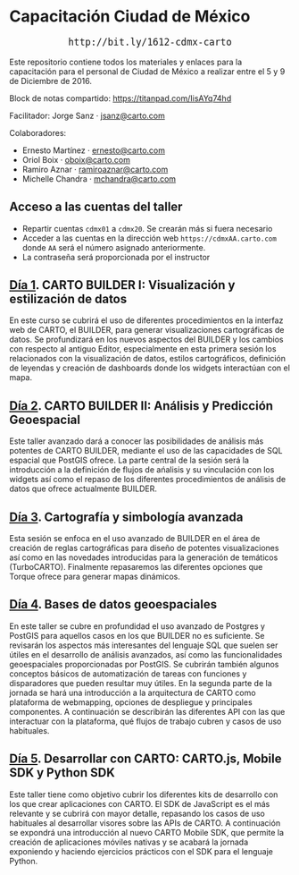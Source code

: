 Capacitación Ciudad de México
=====================================

<p style="font-family: monospace;font-size: larger;text-align: center;">http://bit.ly/1612-cdmx-carto</p>

Este repositorio contiene todos los materiales y enlaces para la capacitación para el personal de Ciudad de México a realizar entre el 5 y 9 de Diciembre de 2016.

Block de notas compartido: https://titanpad.com/IisAYq74hd

Facilitador: Jorge Sanz · jsanz@carto.com

Colaboradores:

* Ernesto Martínez · ernesto@carto.com
* Oriol Boix · oboix@carto.com
* Ramiro Aznar · ramiroaznar@carto.com
* Michelle Chandra · mchandra@carto.com

## Acceso a las cuentas del taller

* Repartir cuentas `cdmx01` a `cdmx20`. Se crearán más si fuera necesario
* Acceder a las cuentas en la dirección web `https://cdmxAA.carto.com` donde `AA` será el número asignado anteriormente.
* La contraseña será proporcionada por el instructor


## [Día 1](01-builder-visualization/README.md). CARTO BUILDER I: Visualización y estilización de datos

En este curso se cubrirá el uso de diferentes procedimientos en la interfaz web de CARTO, el BUILDER, para generar visualizaciones cartográficas de datos. Se profundizará en los nuevos aspectos del BUILDER y los cambios con respecto al antiguo Editor, especialmente en esta primera sesión los relacionados con la visualización de datos, estilos cartográficos, definición de leyendas y creación de dashboards donde los widgets interactúan con el mapa.


## [Día 2](02-builder-analysis/README.md). CARTO BUILDER II: Análisis y Predicción Geoespacial

Este taller avanzado dará a conocer las posibilidades de análisis más potentes de CARTO BUILDER, mediante el uso de las capacidades de SQL espacial que PostGIS ofrece. La parte central de la sesión será la introducción a la definición de flujos de ańalisis y su vinculación con los widgets así como el repaso de los diferentes procedimientos de análisis de datos que ofrece actualmente BUILDER.

## [Día 3](03-cartography/README.md). Cartografía y simbología avanzada

Esta sesión se enfoca en el uso avanzado de BUILDER en el área de creación de reglas cartográficas para diseño de potentes visualizaciones así como en las novedades introducidas para la generación de temáticos (TurboCARTO). Finalmente repasaremos las diferentes opciones que Torque ofrece para generar mapas dinámicos.

## [Día 4](04-database/README.md). Bases de datos geoespaciales

En este taller se cubre en profundidad el uso avanzado de Postgres y PostGIS para aquellos casos en los que BUILDER no es suficiente. Se revisarán los aspectos más interesantes del lenguaje SQL que suelen ser útiles en el desarrollo de análisis avanzados, así como las funcionalidades geoespaciales proporcionadas por PostGIS. Se cubrirán también algunos conceptos básicos de automatización de tareas con funciones y disparadores que pueden resultar muy útiles. En la segunda parte de la jornada se hará una introducción a la arquitectura de CARTO como plataforma de webmapping, opciones de despliegue y principales componentes. A continuación se describirán las diferentes API con las que interactuar con la plataforma, qué flujos de trabajo cubren y casos de uso habituales.

## [Día 5](05-sdks/README.md). Desarrollar con CARTO: CARTO.js, Mobile SDK y Python SDK

Este taller tiene como objetivo cubrir los diferentes kits de desarrollo con los que crear aplicaciones con CARTO. El SDK de JavaScript es el más relevante y se cubrirá con mayor detalle, repasando los casos de uso habituales al desarrollar visores sobre las APIs de CARTO. A continuación se expondrá una introducción al nuevo CARTO Mobile SDK, que permite la creación de aplicaciones móviles nativas y se acabará la jornada exponiendo y haciendo ejercicios prácticos con el SDK para el lenguaje Python.
